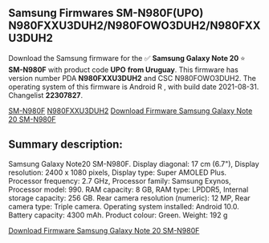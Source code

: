 <h2>Samsung Firmwares SM-N980F(UPO) N980FXXU3DUH2/N980FOWO3DUH2/N980FXXU3DUH2</h2>
Download the Samsung firmware for the ✅ <strong>Samsung Galaxy Note 20 </strong> ⭐ <strong>SM-N980F</strong> with product code <strong>UPO</strong> <strong> from Uruguay</strong>. This firmware has version number PDA <strong>N980FXXU3DUH2</strong> and CSC N980FOWO3DUH2. The operating system of this firmware is Android R , with build date 2021-08-31. Changelist <strong>22307827</strong>.


[SM-N980F](https://samfirm.shop/samsung/model/SM-N980F)
[N980FXXU3DUH2](https://samfirm.shop/samsung/pda/N980FXXU3DUH2)
[Download Firmware Samsung Galaxy Note 20 SM-N980F](https://samfirm.shop/samsung/firmware/453875)
<h2>Summary description:</h2>
<p>Samsung Galaxy Note20 SM-N980F. Display diagonal: 17 cm (6.7"), Display resolution: 2400 x 1080 pixels, Display type: Super AMOLED Plus. Processor frequency: 2.7 GHz, Processor family: Samsung Exynos, Processor model: 990. RAM capacity: 8 GB, RAM type: LPDDR5, Internal storage capacity: 256 GB. Rear camera resolution (numeric): 12 MP, Rear camera type: Triple camera. Operating system installed: Android 10.0. Battery capacity: 4300 mAh. Product colour: Green. Weight: 192 g</p>


[Download Firmware Samsung Galaxy Note 20 SM-N980F](https://samfirm.shop/samsung/firmware/453875)
